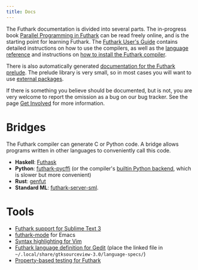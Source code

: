 ```yaml
---
title: Docs
---
```


The Futhark documentation is divided into several parts. The in-progress
book [Parallel Programming in
Futhark](https://futhark-book.readthedocs.io) can be read freely online,
and is the starting point for learning Futhark. The [Futhark User\'s
Guide](https://futhark.readthedocs.io/en/stable) contains detailed
instructions on how to use the compilers, as well as the [language
reference](https://futhark.readthedocs.io/en/stable/language-reference.html)
and instructions on [how to install the Futhark
compiler](https://futhark.readthedocs.io/en/stable/installation.html).

There is also automatically generated [documentation for the Futhark
prelude](https://futhark-lang.org/docs/prelude/). The prelude library is
very small, so in most cases you will want to use [external
packages](https://futhark-lang.org/pkgs/).

If there is something you believe should be documented, but is not, you
are very welcome to report the omission as a bug on our bug tracker. See
the page [Get Involved](/getinvolved.html) for more information.

# Bridges

The Futhark compiler can generate C or Python code. A bridge allows
programs written in other languages to conveniently call this code.

-   **Haskell**: [Futhask](https://gitlab.com/Gusten_Isfeldt/futhask)
-   **Python**:
    [futhark-pycffi](https://github.com/pepijndevos/futhark-pycffi/) (or
    the compiler\'s [builtin Python
    backend](https://futhark.readthedocs.io/en/stable/man/futhark-pyopencl.html),
    which is slower but more convenient)
-   **Rust**: [genfut](https://github.com/Erk-/genfut)
-   **Standard ML**: [futhark-server-sml](https://github.com/diku-dk/futhark-server-sml).

# Tools

-   [Futhark support for Sublime Text
    3](https://github.com/titouanc/sublime-futhark)
-   [futhark-mode](https://github.com/diku-dk/futhark-mode) for Emacs
-   [Syntax highlighting for
    Vim](https://github.com/BeneCollyridam/futhark-vim)
-   [Futhark language definition for
    Gedit](https://github.com/diku-dk/futhark/blob/master/tools/futhark.lang)
    (place the linked file in
    `~/.local/share/gtksourceview-3.0/language-specs/`)
-   [Property-based testing for
    Futhark](https://github.com/Unigurd/fucheck)
